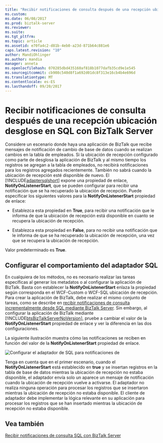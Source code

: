 ```yaml
---
title: "Recibir notificaciones de consulta después de una recepción ubicación desglose en SQL con BizTalk Server | Documentos de Microsoft"
ms.custom: 
ms.date: 06/08/2017
ms.prod: biztalk-server
ms.reviewer: 
ms.suite: 
ms.tgt_pltfrm: 
ms.topic: article
ms.assetid: e70fa4c2-d81b-4eb0-a23d-871b64c881e6
caps.latest.revision: "10"
author: MandiOhlinger
ms.author: mandia
manager: anneta
ms.openlocfilehash: 070285dbd435160af818b1077dafb35cd9e1e545
ms.sourcegitcommit: cb908c540d8f1a692d01dc8f313e16cb4b4e696d
ms.translationtype: MT
ms.contentlocale: es-ES
ms.lasthandoff: 09/20/2017
---
```

# <a name="receive-query-notifications-after-a-receive-location-breakdown-in-sql-using-biztalk-server"></a>Recibir notificaciones de consulta después de una recepción ubicación desglose en SQL con BizTalk Server
Considere un escenario donde haya una aplicación de BizTalk que recibe mensajes de notificación de cambio de base de datos cuando se realizan cambios en la tabla de empleados. Si la ubicación de recepción configurado como parte de desglosa la aplicación de BizTalk y al mismo tiempo los registros se agregan a la tabla de empleados, no recibirá notificaciones para los registros agregados recientemente. También no sabrá cuando la ubicación de recepción esté disponible de nuevo. El [!INCLUDE[adaptersqlshort](../../includes/adaptersqlshort-md.md)] expone una propiedad de enlace, **NotifyOnListenerStart**, que se pueden configurar para recibir una notificación que se ha recuperado la ubicación de recepción. Puede especificar los siguientes valores para la **NotifyOnListenerStart** propiedad de enlace:  
  
-   Establezca esta propiedad en **True**, para recibir una notificación que le informa de que la ubicación de recepción está disponible en cuanto se recupera la ubicación de recepción.  
  
-   Establezca esta propiedad en **False**, para no recibir una notificación que le informa de que se ha recuperado la ubicación de recepción, una vez que se recupera la ubicación de recepción.  
  
 Valor predeterminado es **True**.  
  
## <a name="configuring-the-sql-adapter-behavior"></a>Configurar el comportamiento del adaptador SQL  
 En cualquiera de los métodos, no es necesario realizar las tareas específicas al generar los metadatos o al configurar la aplicación de BizTalk. Basta con establecer la **NotifyOnListenerStart** enlaza la propiedad según corresponda en el WCF-Custom o WCF-SQL ubicación de recepción. Para crear la aplicación de BizTalk, debe realizar el mismo conjunto de tareas, como se describe en [recibir notificaciones de consulta incrementalmente desde SQL mediante BizTalk Server](../../adapters-and-accelerators/adapter-sql/receive-query-notifications-incrementally-from-sql-using-biztalk-server.md). Sin embargo, al configurar la aplicación de BizTalk mediante [!INCLUDE[btsBizTalkServerNoVersion](../../includes/btsbiztalkservernoversion-md.md)], pruebe a cambiar el valor de la **NotifyOnListenerStart** propiedad de enlace y ver la diferencia en las dos configuraciones.  
  
 La siguiente ilustración muestra cómo las notificaciones se reciben en función del valor de la **NotifyOnListenerStart** propiedad de enlace.  
  
 ![Configurar el adaptador de SQL para notificaciones de](../../adapters-and-accelerators/adapter-oracle-database/media/4018300a-1a58-47da-ac9d-c77c13d7081d.gif "4018300a-1a58-47da-ac9d-c77c13d7081d")  
  
 Tenga en cuenta que en el primer escenario, cuando el **NotifyOnListenerStart** está establecido en **true** y se insertan registros en la tabla de base de datos mientras la ubicación de recepción no estaba disponible, el adaptador envía solo un aparece un mensaje de notificación cuando la ubicación de recepción vuelve a activarse. El adaptador no realiza ninguna operación para procesar los registros que se insertaron mientras la ubicación de recepción no estaba disponible. El cliente de adaptador debe implementar la lógica relevante en su aplicación para procesar los registros que se han insertado mientras la ubicación de recepción no estaba disponible.  
  
## <a name="see-also"></a>Vea también  
 [Recibir notificaciones de consulta SQL con BizTalk Server](../../adapters-and-accelerators/adapter-sql/receive-sql-query-notifications-using-biztalk-server.md)